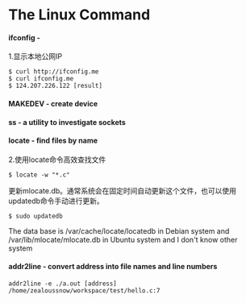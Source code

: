 # The Linux Command

#### ifconfig - 
	
1.显示本地公网IP
	
	$ curl http://ifconfig.me
	$ curl ifconfig.me
	$ 124.207.226.122 [result]

#### MAKEDEV - create device

#### ss - a utility to investigate sockets

#### locate - find files by name
2.使用locate命令高效查找文件
	
	$ locate -w "*.c"

更新mlocate.db。通常系统会在固定时间自动更新这个文件，也可以使用updatedb命令手动进行更新。
	
	$ sudo updatedb

The data base is /var/cache/locate/locatedb in Debian system and /var/lib/mlocate/mlocate.db 
in Ubuntu system and I don't know other system

#### addr2line - convert address into file names and line numbers

    addr2line -e ./a.out [address]
    /home/zealoussnow/workspace/test/hello.c:7
